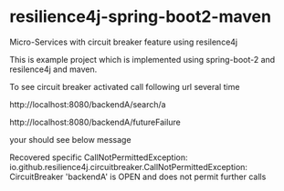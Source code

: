 # resilience4j-spring-boot2-maven
Micro-Services with circuit breaker feature using resilence4j


This is example project which is implemented using spring-boot-2 and resilence4j and maven.

To see circuit breaker activated call following url several time 

http://localhost:8080/backendA/search/a

http://localhost:8080/backendA/futureFailure

your should see below message 

Recovered specific CallNotPermittedException: io.github.resilience4j.circuitbreaker.CallNotPermittedException: CircuitBreaker 'backendA' is OPEN and does not permit further calls
